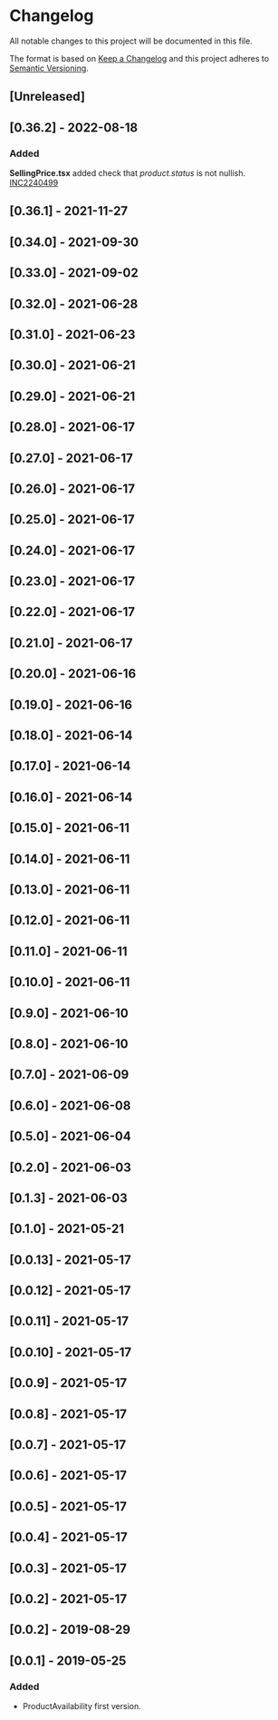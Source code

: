 # Changelog

All notable changes to this project will be documented in this file.

The format is based on [Keep a Changelog](http://keepachangelog.com/en/1.0.0/)
and this project adheres to [Semantic Versioning](http://semver.org/spec/v2.0.0.html).

## [Unreleased]

## [0.36.2] - 2022-08-18

### Added

**SellingPrice.tsx** added check that _product.status_ is not nullish. [INC2240499](https://whirlpool.service-now.com/nav_to.do?uri=incident.do?sys_id=cb2e621a97d991988f19bce3a253af10)

## [0.36.1] - 2021-11-27

## [0.34.0] - 2021-09-30

## [0.33.0] - 2021-09-02

## [0.32.0] - 2021-06-28

## [0.31.0] - 2021-06-23

## [0.30.0] - 2021-06-21

## [0.29.0] - 2021-06-21

## [0.28.0] - 2021-06-17

## [0.27.0] - 2021-06-17

## [0.26.0] - 2021-06-17

## [0.25.0] - 2021-06-17

## [0.24.0] - 2021-06-17

## [0.23.0] - 2021-06-17

## [0.22.0] - 2021-06-17

## [0.21.0] - 2021-06-17

## [0.20.0] - 2021-06-16

## [0.19.0] - 2021-06-16

## [0.18.0] - 2021-06-14

## [0.17.0] - 2021-06-14

## [0.16.0] - 2021-06-14

## [0.15.0] - 2021-06-11

## [0.14.0] - 2021-06-11

## [0.13.0] - 2021-06-11

## [0.12.0] - 2021-06-11

## [0.11.0] - 2021-06-11

## [0.10.0] - 2021-06-11

## [0.9.0] - 2021-06-10

## [0.8.0] - 2021-06-10

## [0.7.0] - 2021-06-09

## [0.6.0] - 2021-06-08

## [0.5.0] - 2021-06-04

## [0.2.0] - 2021-06-03

## [0.1.3] - 2021-06-03

## [0.1.0] - 2021-05-21

## [0.0.13] - 2021-05-17

## [0.0.12] - 2021-05-17

## [0.0.11] - 2021-05-17

## [0.0.10] - 2021-05-17

## [0.0.9] - 2021-05-17

## [0.0.8] - 2021-05-17

## [0.0.7] - 2021-05-17

## [0.0.6] - 2021-05-17

## [0.0.5] - 2021-05-17

## [0.0.4] - 2021-05-17

## [0.0.3] - 2021-05-17

## [0.0.2] - 2021-05-17

## [0.0.2] - 2019-08-29

## [0.0.1] - 2019-05-25

### Added

- ProductAvailability first version.
